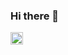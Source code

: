 ### Hi there 👋

 <a href="https://medium.com/@atul15r"><img src="https://user-images.githubusercontent.com/11331772/28355496-982cbace-6ca7-11e7-856d-2dc4e8b70782.png" width="20px" height="20px"/></a>
 
<!-- <img src="https://miro.medium.com/max/875/1*qJfP0wqwm8t4QdwOJo3WyA.png" width="160px" height="100px"/>-->
<!--
[![HitCount](http://hits.dwyl.com/atul15r/atul15r.svg)](http://hits.dwyl.com/atul15r/atul15r)

**atul15r/atul15r** is a ✨ _special_ ✨ repository because its `README.md` (this file) appears on your GitHub profile.

Here are some ideas to get you started:

- 🔭 I’m currently working on ...
- 🌱 I’m currently learning ...
- 👯 I’m looking to collaborate on ...
- 🤔 I’m looking for help with ...
- 💬 Ask me about ...
- 📫 How to reach me: ...
- 😄 Pronouns: ...
- ⚡ Fun fact: ...
-->



